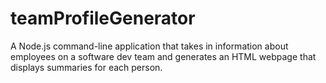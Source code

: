 # teamProfileGenerator
A Node.js command-line application that takes in information about employees on a software dev team and generates an HTML webpage that displays summaries for each person.

